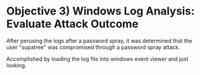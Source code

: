 # Objective 3) Windows Log Analysis: Evaluate Attack Outcome

After perusing the logs after a password spray, it was determined that
the user "supatree" was compromised through a password spray attack.

Accomplished by loading the log file into windows event viewer and just
looking.
